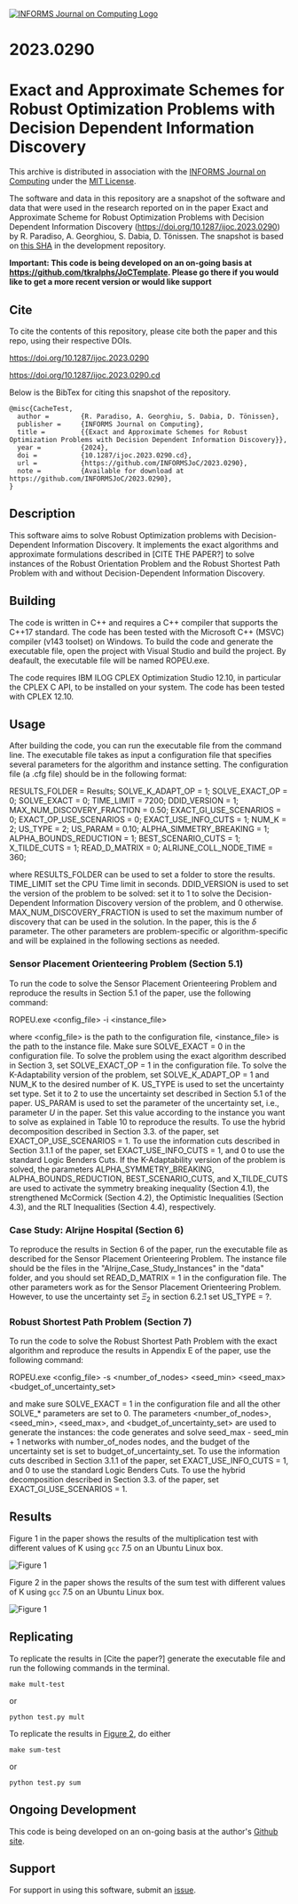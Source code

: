 [![INFORMS Journal on Computing Logo](https://INFORMSJoC.github.io/logos/INFORMS_Journal_on_Computing_Header.jpg)](https://pubsonline.informs.org/journal/ijoc)

# 2023.0290

# Exact and Approximate Schemes for Robust Optimization Problems with Decision Dependent Information Discovery

This archive is distributed in association with the [INFORMS Journal on
Computing](https://pubsonline.informs.org/journal/ijoc) under the [MIT License](LICENSE).

The software and data in this repository are a snapshot of the software and data
that were used in the research reported on in the paper 
Exact and Approximate Scheme for Robust Optimization Problems with Decision Dependent Information Discovery (https://doi.org/10.1287/ijoc.2023.0290) by R. Paradiso, A. Georghiou, S. Dabia, D. Tönissen. 
The snapshot is based on 
[this SHA](https://github.com/tkralphs/JoCTemplate/commit/f7f30c63adbcb0811e5a133e1def696b74f3ba15) 
in the development repository. 

**Important: This code is being developed on an on-going basis at 
https://github.com/tkralphs/JoCTemplate. Please go there if you would like to
get a more recent version or would like support**

## Cite

To cite the contents of this repository, please cite both the paper and this repo, using their respective DOIs.

https://doi.org/10.1287/ijoc.2023.0290

https://doi.org/10.1287/ijoc.2023.0290.cd

Below is the BibTex for citing this snapshot of the repository.

```
@misc{CacheTest,
  author =        {R. Paradiso, A. Georghiu, S. Dabia, D. Tönissen},
  publisher =     {INFORMS Journal on Computing},
  title =         {{Exact and Approximate Schemes for Robust Optimization Problems with Decision Dependent Information Discovery}},
  year =          {2024},
  doi =           {10.1287/ijoc.2023.0290.cd},
  url =           {https://github.com/INFORMSJoC/2023.0290},
  note =          {Available for download at https://github.com/INFORMSJoC/2023.0290},
}  
```

## Description

This software aims to solve Robust Optimization problems with Decision-Dependent Information Discovery. It implements the exact algorithms and approximate formulations described in [CITE THE PAPER?] to solve instances of the Robust Orientation Problem and the Robust Shortest Path Problem with and without Decision-Dependent Information Discovery.

## Building

The code is written in C++ and requires a C++ compiler that supports the C++17 standard. The code has been tested with the Microsoft C++ (MSVC) compiler (v143 toolset) on Windows. To build the code and generate the executable file, open the project with Visual Studio and build the project. By deafault, the executable file will be named ROPEU.exe.

The code requires IBM ILOG CPLEX Optimization Studio 12.10, in particular the CPLEX C API, to be installed on your system. The code has been tested with CPLEX 12.10. 

## Usage

After building the code, you can run the executable file from the command line. The executable file takes as input a configuration file that specifies several parameters for the algorithm and instance setting. The configuration file (a .cfg file) should be in the following format:

RESULTS_FOLDER				      = Results;
SOLVE_K_ADAPT_OP			      = 1;
SOLVE_EXACT_OP				      = 0;
SOLVE_EXACT					        = 0;
TIME_LIMIT					        = 7200;
DDID_VERSION				        = 1;
MAX_NUM_DISCOVERY_FRACTION  = 0.50;
EXACT_GI_USE_SCENARIOS		  = 0;
EXACT_OP_USE_SCENARIOS      = 0;
EXACT_USE_INFO_CUTS			    = 1;
NUM_K						            = 2;
US_TYPE						          = 2;
US_PARAM					          = 0.10;
ALPHA_SIMMETRY_BREAKING		  = 1;
ALPHA_BOUNDS_REDUCTION		  = 1;
BEST_SCENARIO_CUTS			    = 1;
X_TILDE_CUTS				        = 1;
READ_D_MATRIX				        = 0;
ALRIJNE_COLL_NODE_TIME		  = 360;

where RESULTS_FOLDER can be used to set a folder to store the results. TIME_LIMIT set the CPU Time limit in seconds. DDID_VERSION is used to set the version of the problem to be solved: set it to 1 to solve the Decision-Dependent Information Discovery version of the problem, and 0 otherwise. MAX_NUM_DISCOVERY_FRACTION is used to set the maximum number of discovery that can be used in the solution. In the paper, this is the $\delta$ parameter. The other parameters are problem-specific or algorithm-specific and will be explained in the following sections as needed.
 
### Sensor Placement Orienteering Problem (Section 5.1)
To run the code to solve the Sensor Placement Orienteering Problem and reproduce the results in Section 5.1 of the paper, use the following command:

ROPEU.exe <config_file> -i <instance_file>

where <config_file> is the path to the configuration file, <instance_file> is the path to the instance file. Make sure SOLVE_EXACT = 0 in the configuration file. To solve the problem using the exact algorithm described in Section 3, set SOLVE_EXACT_OP = 1 in the configuration file. To solve the K-Adaptability version of the problem, set SOLVE_K_ADAPT_OP = 1 and NUM_K to the desired number of K. US_TYPE is used to set the uncertainty set type. Set it to 2 to use the uncertainty set described in Section 5.1 of the paper. US_PARAM is used to set the parameter of the uncertainty set, i.e., parameter $U$ in the paper. Set this value according to the instance you want to solve as explained in Table 10 to reproduce the results. To use the hybrid decomposition described in Section 3.3. of the paper, set EXACT_OP_USE_SCENARIOS = 1. To use the information cuts described in Section 3.1.1 of the paper, set EXACT_USE_INFO_CUTS = 1, and 0 to use the standard Logic Benders Cuts. If the K-Adaptability version of the problem is solved, the parameters ALPHA_SYMMETRY_BREAKING, ALPHA_BOUNDS_REDUCTION, BEST_SCENARIO_CUTS, and X_TILDE_CUTS are used to activate the symmetry breaking inequality (Section 4.1), the strengthened McCormick (Section 4.2), the Optimistic Inequalities (Section 4.3), and the RLT Inequalities (Section 4.4), respectively.



### Case Study: Alrijne Hospital (Section 6)
To reproduce the results in Section 6 of the paper, run the executable file as described for the Sensor Placement Orienteering Problem. The instance file should be the files in the "Alrijne_Case_Study_Instances" in the "data" folder, and you should set READ_D_MATRIX = 1 in the configuration file. The other parameters work as for the Sensor Placement Orienteering Problem. However, to use the uncertainty set $\Xi_2$ in section 6.2.1 set US_TYPE = ?.

### Robust Shortest Path Problem (Section 7)
To run the code to solve the Robust Shortest Path Problem with the exact algorithm and reproduce the results in Appendix E of the paper, use the following command:

ROPEU.exe <config_file> -s <number_of_nodes> <seed_min> <seed_max> <budget_of_uncertainty_set>

and make sure SOLVE_EXACT = 1 in the configuration file and all the other SOLVE_* parameters are set to 0. The parameters <number_of_nodes>, <seed_min>, <seed_max>, and <budget_of_uncertainty_set> are used to generate the instances: the code generates and solve seed_max - seed_min + 1 networks with number_of_nodes nodes, and the budget of the uncertainty set is set to budget_of_uncertainty_set. To use the information cuts described in Section 3.1.1 of the paper, set EXACT_USE_INFO_CUTS = 1, and 0 to use the standard Logic Benders Cuts. To use the hybrid decomposition described in Section 3.3. of the paper, set EXACT_GI_USE_SCENARIOS = 1.

 


## Results

Figure 1 in the paper shows the results of the multiplication test with different
values of K using `gcc` 7.5 on an Ubuntu Linux box.

![Figure 1](results/mult-test.png)

Figure 2 in the paper shows the results of the sum test with different
values of K using `gcc` 7.5 on an Ubuntu Linux box.

![Figure 1](results/sum-test.png)

## Replicating

To replicate the results in [Cite the paper?] generate the executable file and run the following commands in the terminal.


```
make mult-test
```
or
```
python test.py mult
```
To replicate the results in [Figure 2](results/sum-test), do either

```
make sum-test
```
or
```
python test.py sum
```

## Ongoing Development

This code is being developed on an on-going basis at the author's
[Github site](https://github.com/tkralphs/JoCTemplate).

## Support

For support in using this software, submit an
[issue](https://github.com/tkralphs/JoCTemplate/issues/new).
